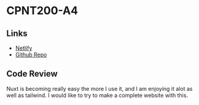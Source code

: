 # CPNT200-A4

## Links
- [Netlify](https://unruffled-wescoff-558514.netlify.app/)
- [Github Repo](https://github.com/boostha/cpnt200-a4)

## Code Review
Nuxt is becoming really easy the more I use it, and I am enjoying it alot as well as tailwind. I would like to try to make a complete website with this.